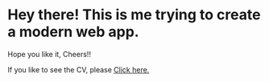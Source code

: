# Hey there! This is me trying to create a modern web app.
<p>Hope you like it, Cheers!!</p>
<p>If you like to see the CV, please <a href="https://shashi-65.github.io/CV_mod/">Click here.</a></p>

